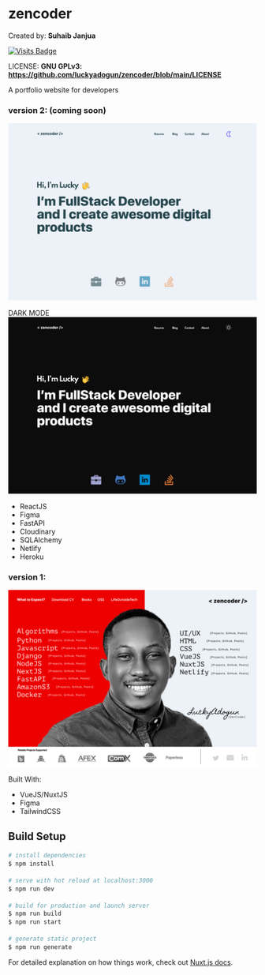 # zencoder

Created by: **Suhaib Janjua**

[![Visits Badge](https://badges.pufler.dev/visits/luckyadogun/zencoder)](https://badges.pufler.dev)

LICENSE: **GNU GPLv3: https://github.com/luckyadogun/zencoder/blob/main/LICENSE**

A portfolio website for developers

### version 2: (coming soon)
![version 2](https://github.com/luckyadogun/zencoder/blob/main/Site_new_home_dm-1.png "Portfolio Home Screen")

DARK MODE
![version 2 Dark](https://github.com/luckyadogun/zencoder/blob/main/Site_new_home_dm.png "Portfolio Home Screen")
* ReactJS
* Figma
* FastAPI 
* Cloudinary 
* SQLAlchemy 
* Netlify
* Heroku

### version 1:
![version 1](https://github.com/luckyadogun/zencoder/blob/main/port_old.png "Portfolio Home Screen")

Built With: 
* VueJS/NuxtJS 
* Figma 
* TailwindCSS 

## Build Setup

```bash
# install dependencies
$ npm install

# serve with hot reload at localhost:3000
$ npm run dev

# build for production and launch server
$ npm run build
$ npm run start

# generate static project
$ npm run generate
```

For detailed explanation on how things work, check out [Nuxt.js docs](https://nuxtjs.org).
